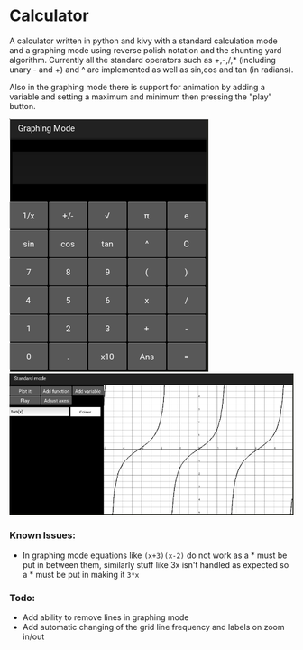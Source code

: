 # Calculator
A calculator written in python and kivy with a standard calculation mode and a graphing mode using reverse polish notation
and the shunting yard algorithm. Currently all the standard operators such as +,-,/,* (including unary - and +) and ^
are implemented as well as sin,cos and tan (in radians).

Also in the graphing mode there is support for animation by adding a variable and setting a maximum and minimum
then pressing the "play" button.

![Standard calculation screen image](calc1.png)
![Graphing mode image with tan(x)](calc2.png)
### Known Issues:
* In graphing mode equations like `(x+3)(x-2)` do not work as a * must be put in between them, similarly stuff
like 3x isn't handled as expected so a * must be put in making it `3*x`

### Todo:
* Add ability to remove lines in graphing mode
* Add automatic changing of the grid line frequency and labels on zoom in/out

